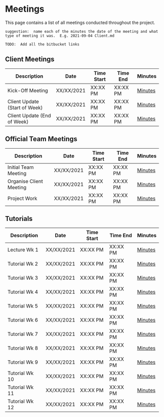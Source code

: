 # Meetings

This page contains a list of all meetings conducted throughout the project.  

`suggestion:  name each of the minutes the date of the meeting and what type of meeting it was.  E.g. 2021-09-04 Client.md`

`TODO:  Add all the bitbucket links`

## Client Meetings

| Description | Date | Time Start | Time End | Minutes |
|--|--|--|--|--|
| Kick-Off Meeting | XX/XX/2021 | XX:XX PM | XX:XX PM | [Minutes]() |
| Client Update (Start of Week) | XX/XX/2021 | XX:XX PM | XX:XX PM | [Minutes]() |
| Client Update (End of Week) | XX/XX/2021 | XX:XX PM | XX:XX PM | [Minutes]() |


## Official Team Meetings

| Description | Date | Time Start | Time End | Minutes |
|--|--|--|--|--|
| Initial Team Meeting | XX/XX/2021 | XX:XX PM | XX:XX PM | [Minutes]() |
| Organise Client Meeting | XX/XX/2021 | XX:XX PM | XX:XX PM | [Minutes]() |
| Project Work | XX/XX/2021 | XX:XX PM | XX:XX PM | [Minutes]() |

## Tutorials

| Description | Date | Time Start | Time End | Minutes |
|--|--|--|--|--|
| Lecture Wk 1 | XX/XX/2021 | XX:XX PM | XX:XX PM | [Minutes]() |
| Tutorial Wk 2 | XX/XX/2021 | XX:XX PM | XX:XX PM | [Minutes]() |
| Tutorial Wk 3 | XX/XX/2021 | XX:XX PM | XX:XX PM | [Minutes]() |
| Tutorial Wk 4 | XX/XX/2021 | XX:XX PM | XX:XX PM | [Minutes]() |
| Tutorial Wk 5 | XX/XX/2021 | XX:XX PM | XX:XX PM | [Minutes]() |
| Tutorial Wk 6 | XX/XX/2021 | XX:XX PM | XX:XX PM | [Minutes]() |
| Tutorial Wk 7 | XX/XX/2021 | XX:XX PM | XX:XX PM | [Minutes]() |
| Tutorial Wk 8 | XX/XX/2021 | XX:XX PM | XX:XX PM | [Minutes]() |
| Tutorial Wk 9 | XX/XX/2021 | XX:XX PM | XX:XX PM | [Minutes]() |
| Tutorial Wk 10 | XX/XX/2021 | XX:XX PM | XX:XX PM | [Minutes]() |
| Tutorial Wk 11 | XX/XX/2021 | XX:XX PM | XX:XX PM | [Minutes]() |
| Tutorial Wk 12 | XX/XX/2021 | XX:XX PM | XX:XX PM | [Minutes]() |

